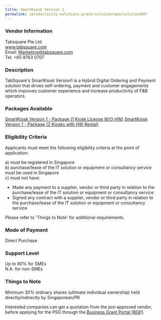 ```yaml
---
title: SmartKiosk Version 1
permalink: /productivity-solutions-grant/solutionrepo/solution847
---
```


### Vendor Information
Tabsquare Pte Ltd<br>www.tabsquare.com<br>Email: Marketing@tabsquare.com<br>Tel: +65 9763 0707

### Description

TabSquare's SmartKiosk Version1 is a Hybrid Digital Ordering and Payment solution that drives self-ordering, payment and customer engagements which improves customer experience and increase productivity of F&B operators. 

### Packages Available

<a href='https://www.gobusiness.gov.sg/images/psg/TabSquare_SmartKiosk_Annex_3_Part_1.pdf' target='_blank'>SmartKiosk Version 1 - Package (1 Kiosk License W/O HW)</a>
<a href='https://www.gobusiness.gov.sg/images/psg/TabSquare_SmartKiosk_Annex_3_Part_2.pdf' target='_blank'>SmartKiosk Version 1 - Package (2 Kiosks with HW Rental)</a>

### Eligibility Criteria

Applicants must meet the following eligibility criteria at the point of application:

a) must be registered in Singapore <br>
b) purchase/lease of the IT solution or equipment or consultancy service must be used in Singapore <br>
c) must not have:
- Made any payment to a supplier, vendor or third party in relation to the purchase/lease of the IT solution or equipment or consultancy service
- Signed any contract with a supplier, vendor or third party in relation to the purchase/lease of the IT solution or equipment or consultancy service

Please refer to 'Things to Note' for additional requirements.

### Mode of Payment
Direct Purchase

### Support Level
Up to 80% for SMEs <br>
N.A. for non-SMEs

### Things to Note
Minimum 30% ordinary shares (ultimate individual ownership) held directly/indirectly by Singaporean/PR

Interested companies can get a quotation from the pre-approved vendor, before applying for the PSG through the <a target='_blank' href='https://www.businessgrants.gov.sg/'>Business Grant Portal (BGP)</a>.
